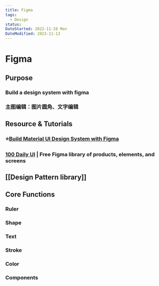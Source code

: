 ```yaml
---
title: Figma
tags:
  - Design
status:
DateStarted: 2022-11-28 Mon
DateModified: 2023-11-13
---
```


# Figma

## Purpose

### Build a design system with figma

### 主图编辑：图片圆角、文字编辑

## Resource & Tutorials

### ⭐[Build Material UI Design System with Figma](https://www.youtube.com/watch?v=RYDiDpW2VkM)

### [100 Daily UI](https://100dailyui.webflow.io/) | Free Figma library of products, elements, and screens

## [[Design Pattern library]]

## Core Functions

### Ruler

### Shape

### Text

### Stroke

### Color

### Components
